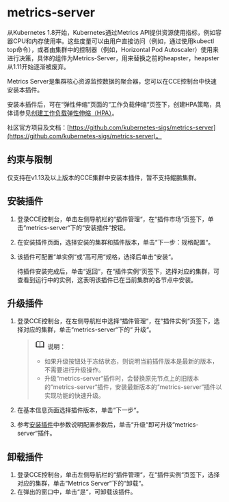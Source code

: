 # metrics-server<a name="cce_01_0205"></a>

从Kubernetes 1.8开始，Kubernetes通过Metrics API提供资源使用指标，例如容器CPU和内存使用率。这些度量可以由用户直接访问（例如，通过使用kubectl top命令），或者由集群中的控制器（例如，Horizontal Pod Autoscaler）使用来进行决策，具体的组件为Metrics-Server，用来替换之前的heapster，heapster从1.11开始逐渐被废弃。

Metrics Server是集群核心资源监控数据的聚合器，您可以在CCE控制台中快速安装本插件。

安装本插件后，可在“弹性伸缩“页面的“工作负载伸缩“页签下，创建HPA策略，具体请参见[创建工作负载弹性伸缩（HPA）](创建工作负载弹性伸缩（HPA）.md)。

社区官方项目及文档：[https://github.com/kubernetes-sigs/metrics-server](https://github.com/kubernetes-sigs/metrics-server)。

## 约束与限制<a name="section885073715114"></a>

仅支持在v1.13及以上版本的CCE集群中安装本插件，暂不支持鲲鹏集群。

## 安装插件<a name="section1962241123816"></a>

1.  登录CCE控制台，单击左侧导航栏的“插件管理“，在“插件市场“页签下，单击“metrics-server“下的“安装插件“按钮。
2.  在安装插件页面，选择安装的集群和插件版本，单击“下一步：规格配置“。
3.  该插件可配置“单实例“或“高可用“规格，选择后单击“安装“。

    待插件安装完成后，单击“返回“，在“插件实例“页签下，选择对应的集群，可查看到运行中的实例，这表明该插件已在当前集群的各节点中安装。


## 升级插件<a name="section23441939916"></a>

1.  登录CCE控制台，在左侧导航栏中选择“插件管理“，在“插件实例“页签下，选择对应的集群，单击“metrics-server“下的“ 升级“。

    >![](public_sys-resources/icon-note.gif) **说明：** 
    >-   如果升级按钮处于冻结状态，则说明当前插件版本是最新的版本，不需要进行升级操作。
    >-   升级“metrics-server“插件时，会替换原先节点上的旧版本的“metrics-server“插件，安装最新版本的“metrics-server“插件以实现功能的快速升级。

2.  在基本信息页面选择插件版本，单击“下一步“。
3.  参考[安装插件](#section1962241123816)中参数说明配置参数后，单击“升级“即可升级“metrics-server“插件。

## 卸载插件<a name="section1395073191112"></a>

1.  登录CCE控制台，单击左侧导航栏的“插件管理“，在“插件实例“页签下，选择对应的集群，单击“Metrics Server“下的“卸载“。
2.  在弹出的窗口中，单击“是“，可卸载该插件。

